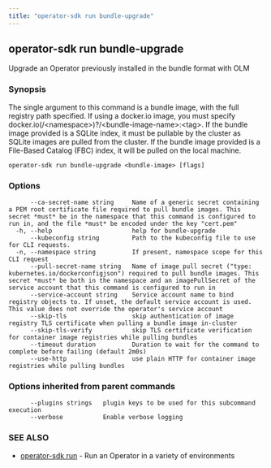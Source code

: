 ```yaml
---
title: "operator-sdk run bundle-upgrade"
---
```

## operator-sdk run bundle-upgrade

Upgrade an Operator previously installed in the bundle format with OLM

### Synopsis

The single argument to this command is a bundle image, with the full registry path specified.
If using a docker.io image, you must specify docker.io(/&lt;namespace&gt;)?/&lt;bundle-image-name&gt;:&lt;tag&gt;.
If the bundle image provided is a SQLite index, it must be pullable by the cluster as SQLite images are pulled from the cluster.
If the bundle image provided is a File-Based Catalog (FBC) index, it will be pulled on the local machine.

```
operator-sdk run bundle-upgrade <bundle-image> [flags]
```

### Options

```
      --ca-secret-name string     Name of a generic secret containing a PEM root certificate file required to pull bundle images. This secret *must* be in the namespace that this command is configured to run in, and the file *must* be encoded under the key "cert.pem"
  -h, --help                      help for bundle-upgrade
      --kubeconfig string         Path to the kubeconfig file to use for CLI requests.
  -n, --namespace string          If present, namespace scope for this CLI request
      --pull-secret-name string   Name of image pull secret ("type: kubernetes.io/dockerconfigjson") required to pull bundle images. This secret *must* be both in the namespace and an imagePullSecret of the service account that this command is configured to run in
      --service-account string    Service account name to bind registry objects to. If unset, the default service account is used. This value does not override the operator's service account
      --skip-tls                  skip authentication of image registry TLS certificate when pulling a bundle image in-cluster
      --skip-tls-verify           skip TLS certificate verification for container image registries while pulling bundles
      --timeout duration          Duration to wait for the command to complete before failing (default 2m0s)
      --use-http                  use plain HTTP for container image registries while pulling bundles
```

### Options inherited from parent commands

```
      --plugins strings   plugin keys to be used for this subcommand execution
      --verbose           Enable verbose logging
```

### SEE ALSO

* [operator-sdk run](../operator-sdk_run)	 - Run an Operator in a variety of environments

